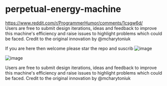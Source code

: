 # perpetual-energy-machine
https://www.reddit.com/r/ProgrammerHumor/comments/1csgw6d/  
Users are free to submit design iterations, ideas and feedback to improve this machine's efficiency and raise issues to highlight problems which could be faced. Credit to the original innovation by @mcharytoniuk  

If you are here then welcome please star the repo and suscrib ![image](https://github.com/Kishlay-notabot/perpetual-energy-machine/assets/67735128/2033170d-13e8-4ac3-a4a4-3a5871d8d610)  



![image](https://github.com/Kishlay-notabot/perpetual-energy-machine/assets/67735128/7fa89f90-bf04-4ece-909e-d38fcdf8fbb5)   



Users are free to submit design iterations, ideas and feedback to improve this machine's efficiency and raise issues to highlight problems which could be faced.
Credit to the original innovation by @mcharytoniuk
